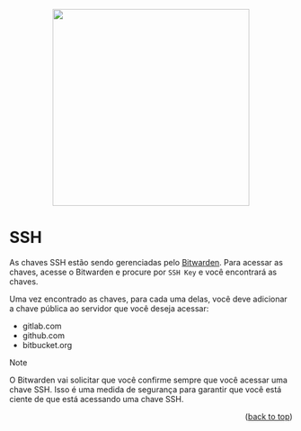 <!-- BEGIN_DOCS -->
<div align="center">

<a name="readme-top"></a>

<img src="https://github.com/lpsm-dev/lpsm-dev/blob/9b4c077dbe6d850e40b08e53264d2b9cf76d8368/.github/assets/daft-punk.gif" width="350"/>

</div>

# SSH

As chaves SSH estão sendo gerenciadas pelo [Bitwarden](https://bitwarden.com/). Para acessar as chaves, acesse o Bitwarden e procure por `SSH Key` e você encontrará as chaves.

Uma vez encontrado as chaves, para cada uma delas, você deve adicionar a chave pública ao servidor que você deseja acessar:

- gitlab.com
- github.com
- bitbucket.org

> [!NOTE]
> O Bitwarden vai solicitar que você confirme sempre que você acessar uma chave SSH. Isso é uma medida de segurança para garantir que você está ciente de que está acessando uma chave SSH.

<p align="right">(<a href="#readme-top">back to top</a>)</p>
<!-- END_DOCS -->
